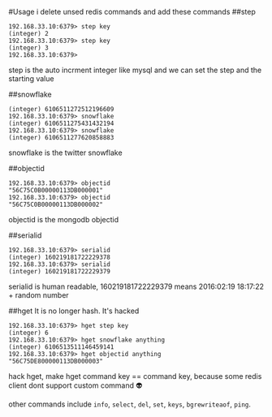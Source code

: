 #Usage
i delete unsed redis commands and add these commands
##step
````
192.168.33.10:6379> step key
(integer) 2
192.168.33.10:6379> step key
(integer) 3
192.168.33.10:6379>
````
step is the auto incrment integer like mysql and we can set the step and the starting value

##snowflake
````
(integer) 6106511272512196609
192.168.33.10:6379> snowflake
(integer) 6106511275431432194
192.168.33.10:6379> snowflake
(integer) 6106511277620858883
````
snowflake is the twitter snowflake

##objectid
````
192.168.33.10:6379> objectid
"56C75C0B00000113DB000001"
192.168.33.10:6379> objectid
"56C75C0B00000113DB000002"
````
objectid is the mongodb objectid

##serialid
````
192.168.33.10:6379> serialid
(integer) 160219181722229378
192.168.33.10:6379> serialid
(integer) 160219181722229379
````
serialid is human readable, 160219181722229379 means 2016:02:19 18:17:22 + random number

##hget
It is no longer hash. It's hacked
````
192.168.33.10:6379> hget step key
(integer) 6
192.168.33.10:6379> hget snowflake anything
(integer) 6106513511146459141
192.168.33.10:6379> hget objectid anything
"56C75DE800000113DB000003"
````
hack hget, make hget command key == command key, because some redis client dont support custom command :alien:

other commands include `info`, `select`, `del`, `set`, `keys`, `bgrewriteaof`, `ping`.
